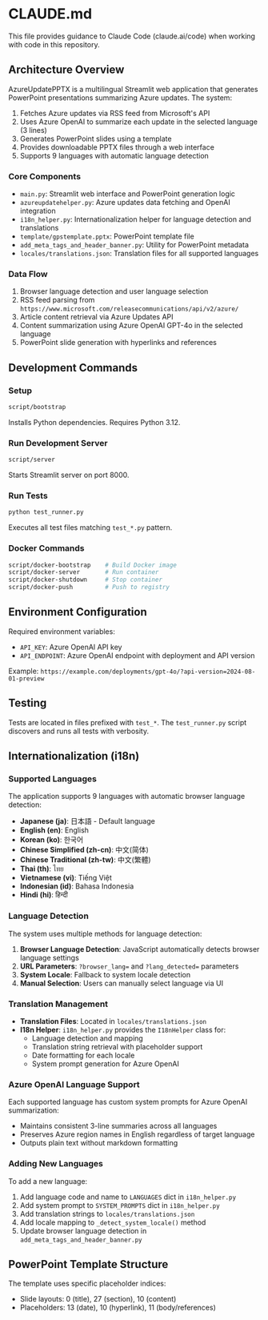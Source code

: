 # CLAUDE.md

This file provides guidance to Claude Code (claude.ai/code) when working with code in this repository.

## Architecture Overview

AzureUpdatePPTX is a multilingual Streamlit web application that generates PowerPoint presentations summarizing Azure updates. The system:

1. Fetches Azure updates via RSS feed from Microsoft's API
2. Uses Azure OpenAI to summarize each update in the selected language (3 lines)
3. Generates PowerPoint slides using a template
4. Provides downloadable PPTX files through a web interface
5. Supports 9 languages with automatic language detection

### Core Components

- `main.py`: Streamlit web interface and PowerPoint generation logic
- `azureupdatehelper.py`: Azure updates data fetching and OpenAI integration
- `i18n_helper.py`: Internationalization helper for language detection and translations
- `template/gpstemplate.pptx`: PowerPoint template file
- `add_meta_tags_and_header_banner.py`: Utility for PowerPoint metadata
- `locales/translations.json`: Translation files for all supported languages

### Data Flow

1. Browser language detection and user language selection
2. RSS feed parsing from `https://www.microsoft.com/releasecommunications/api/v2/azure/`
3. Article content retrieval via Azure Updates API
4. Content summarization using Azure OpenAI GPT-4o in the selected language
5. PowerPoint slide generation with hyperlinks and references

## Development Commands

### Setup
```bash
script/bootstrap
```
Installs Python dependencies. Requires Python 3.12.

### Run Development Server
```bash
script/server
```
Starts Streamlit server on port 8000.

### Run Tests
```bash
python test_runner.py
```
Executes all test files matching `test_*.py` pattern.

### Docker Commands
```bash
script/docker-bootstrap    # Build Docker image
script/docker-server       # Run container
script/docker-shutdown     # Stop container
script/docker-push         # Push to registry
```

## Environment Configuration

Required environment variables:
- `API_KEY`: Azure OpenAI API key
- `API_ENDPOINT`: Azure OpenAI endpoint with deployment and API version

Example: `https://example.com/deployments/gpt-4o/?api-version=2024-08-01-preview`

## Testing

Tests are located in files prefixed with `test_*`. The `test_runner.py` script discovers and runs all tests with verbosity.

## Internationalization (i18n)

### Supported Languages

The application supports 9 languages with automatic browser language detection:

- **Japanese (ja)**: 日本語 - Default language
- **English (en)**: English
- **Korean (ko)**: 한국어
- **Chinese Simplified (zh-cn)**: 中文(简体)
- **Chinese Traditional (zh-tw)**: 中文(繁體)
- **Thai (th)**: ไทย
- **Vietnamese (vi)**: Tiếng Việt
- **Indonesian (id)**: Bahasa Indonesia
- **Hindi (hi)**: हिन्दी

### Language Detection

The system uses multiple methods for language detection:

1. **Browser Language Detection**: JavaScript automatically detects browser language settings
2. **URL Parameters**: `?browser_lang=` and `?lang_detected=` parameters
3. **System Locale**: Fallback to system locale detection
4. **Manual Selection**: Users can manually select language via UI

### Translation Management

- **Translation Files**: Located in `locales/translations.json`
- **I18n Helper**: `i18n_helper.py` provides the `I18nHelper` class for:
  - Language detection and mapping
  - Translation string retrieval with placeholder support
  - Date formatting for each locale
  - System prompt generation for Azure OpenAI

### Azure OpenAI Language Support

Each supported language has custom system prompts for Azure OpenAI summarization:
- Maintains consistent 3-line summaries across all languages
- Preserves Azure region names in English regardless of target language
- Outputs plain text without markdown formatting

### Adding New Languages

To add a new language:

1. Add language code and name to `LANGUAGES` dict in `i18n_helper.py`
2. Add system prompt to `SYSTEM_PROMPTS` dict in `i18n_helper.py`
3. Add translation strings to `locales/translations.json`
4. Add locale mapping to `_detect_system_locale()` method
5. Update browser language detection in `add_meta_tags_and_header_banner.py`

## PowerPoint Template Structure

The template uses specific placeholder indices:
- Slide layouts: 0 (title), 27 (section), 10 (content)
- Placeholders: 13 (date), 10 (hyperlink), 11 (body/references)